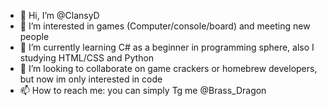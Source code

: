 - 👋 Hi, I’m @ClansyD
- 👀 I’m interested in games (Computer/console/board) and meeting new people 
- 🌱 I’m currently learning C# as a beginner in programming sphere, also I studying HTML/CSS and Python
- 💞️ I’m looking to collaborate on game crackers or homebrew developers, but now im only interested in code
- 📫 How to reach me: you can simply Tg me @Brass_Dragon

<!---
Kinda is a ✨ special ✨ repository because its `README.md` (this file) appears on your GitHub profile.
You can click the Preview link to take a look at your changes.
--->
